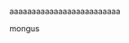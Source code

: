 aaaaaaaaaaaaaaaaaaaaaaaaa












mongus

<!---
clair0se/clair0se is a ✨ special ✨ repository because its `README.md` (this file) appears on your GitHub profile.
You can click the Preview link to take a look at your changes.
--->
